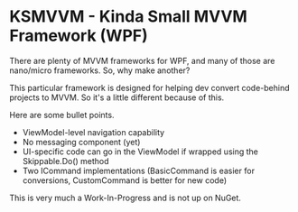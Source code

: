 # KSMVVM - Kinda Small MVVM Framework (WPF)

There are plenty of MVVM frameworks for WPF, and many of those are nano/micro frameworks. So, why make another?

This particular framework is designed for helping dev convert code-behind projects to MVVM. So it's a little different because of this.

Here are some bullet points.

* ViewModel-level navigation capability
* No messaging component (yet)
* UI-specific code can go in the ViewModel if wrapped using the Skippable.Do() method
* Two ICommand implementations (BasicCommand is easier for conversions, CustomCommand is better for new code)

This is very much a Work-In-Progress and is not up on NuGet.
